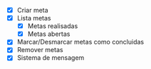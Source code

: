 - [x] Criar meta
- [x] Lista metas
   - [x] Metas realisadas
   - [x] Metas abertas
- [x] Marcar/Desmarcar metas como concluidas
- [x] Remover metas
- [x] Sistema de mensagem